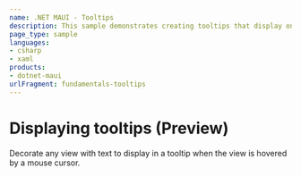 ```yaml
---
name: .NET MAUI - Tooltips
description: This sample demonstrates creating tooltips that display on hover.
page_type: sample
languages:
- csharp
- xaml
products:
- dotnet-maui
urlFragment: fundamentals-tooltips
---
```


# Displaying tooltips (Preview)

Decorate any view with text to display in a tooltip when the view is hovered by a mouse cursor.